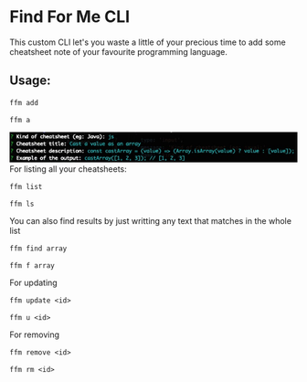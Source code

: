 # Find For Me CLI

This custom CLI let's you waste a little of your precious time to add some cheatsheet note of your favourite programming language.

## Usage:

```
ffm add
```

```
ffm a
```

![image info](./assets/sample2.jpg)
For listing all your cheatsheets:

```
ffm list
```

```
ffm ls
```

You can also find results by just writting any text that matches in the whole list

```
ffm find array
```

```
ffm f array
```

For updating

```
ffm update <id>
```

```
ffm u <id>
```

For removing

```
ffm remove <id>
```

```
ffm rm <id>
```
